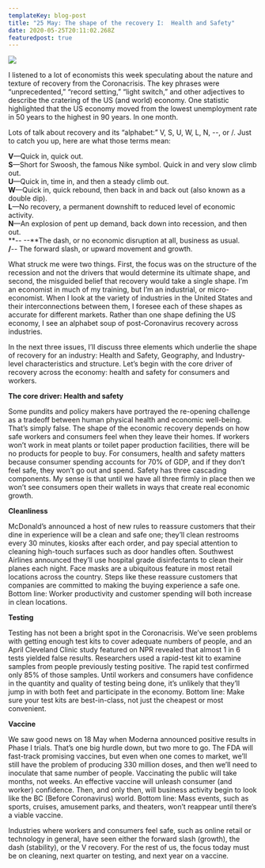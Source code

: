 ```yaml
---
templateKey: blog-post
title: "25 May: The shape of the recovery I:  Health and Safety"
date: 2020-05-25T20:11:02.268Z
featuredpost: true
---
```



![](/img/dreamstime_economic-growth-coinis.jpg)

I listened to a lot of economists this week speculating about the nature and texture of recovery from the Coronacrisis. The key phrases were “unprecedented,” “record setting,” “light switch,” and other adjectives to describe the cratering of the US (and world) economy. One statistic highlighted that the US economy moved from the lowest unemployment rate in 50 years to the highest in 90 years. In one month.

Lots of talk about recovery and its “alphabet:” V, S, U, W, L, N, --, or /. Just to catch you up, here are what those terms mean:

**V**—Quick in, quick out.\
**S**—Short for Swoosh, the famous Nike symbol. Quick in and very slow climb out.\
**U**—Quick in, time in, and then a steady climb out.\
**W**—Quick in, quick rebound, then back in and back out (also known as a double dip).\
**L**—No recovery, a permanent downshift to reduced level of economic activity.\
**N**—An explosion of pent up demand, back down into recession, and then out.\
**\-- --**The dash, or no economic disruption at all, business as usual.\
**/**-- The forward slash, or upward movement and growth.

What struck me were two things. First, the focus was on the structure of the recession and not the drivers that would determine its ultimate shape, and second, the misguided belief that recovery would take a single shape. I’m an economist in much of my training, but I’m an industrial, or micro-economist. When I look at the variety of industries in the United States and their interconnections between them, I foresee each of these shapes as accurate for different markets. Rather than one shape defining the US economy, I see an alphabet soup of post-Coronavirus recovery across industries.

In the next three issues, I’ll discuss three elements which underlie the shape of recovery for an industry: Health and Safety, Geography, and Industry-level characteristics and structure. Let’s begin with the core driver of recovery across the economy: health and safety for consumers and workers.

**The core driver: Health and safety**

Some pundits and policy makers have portrayed the re-opening challenge as a tradeoff between human physical health and economic well-being. That’s simply false. The shape of the economic recovery depends on how safe workers and consumers feel when they leave their homes. If workers won’t work in meat plants or toilet paper production facilities, there will be no products for people to buy. For consumers, health and safety matters because consumer spending accounts for 70% of GDP, and if they don’t feel safe, they won’t go out and spend. Safety has three cascading components. My sense is that until we have all three firmly in place then we won’t see consumers open their wallets in ways that create real economic growth.

**Cleanliness**

McDonald’s announced a host of new rules to reassure customers that their dine in experience will be a clean and safe one; they’ll clean restrooms every 30 minutes, kiosks after each order, and pay special attention to cleaning high-touch surfaces such as door handles often. Southwest Airlines announced they’ll use hospital grade disinfectants to clean their planes each night. Face masks are a ubiquitous feature in most retail locations across the country. Steps like these reassure customers that companies are committed to making the buying experience a safe one. Bottom line: Worker productivity and customer spending will both increase in clean locations.

**Testing**

Testing has not been a bright spot in the Coronacrisis. We’ve seen problems with getting enough test kits to cover adequate numbers of people, and an April Cleveland Clinic study featured on NPR revealed that almost 1 in 6 tests yielded false results. Researchers used a rapid-test kit to examine samples from people previously testing positive. The rapid test confirmed only 85% of those samples. Until workers and consumers have confidence in the quantity and quality of testing being done, it’s unlikely that they’ll jump in with both feet and participate in the economy. Bottom line: Make sure your test kits are best-in-class, not just the cheapest or most convenient.

**Vaccine**

We saw good news on 18 May when Moderna announced positive results in Phase I trials. That’s one big hurdle down, but two more to go. The FDA will fast-track promising vaccines, but even when one comes to market, we’ll still have the problem of producing 330 million doses, and then we’ll need to inoculate that same number of people. Vaccinating the public will take months, not weeks. An effective vaccine will unleash consumer (and worker) confidence. Then, and only then, will business activity begin to look like the BC (Before Coronavirus) world. Bottom line: Mass events, such as sports, cruises, amusement parks, and theaters, won’t reappear until there’s a viable vaccine.

Industries where workers and consumers feel safe, such as online retail or technology in general, have seen either the forward slash (growth), the dash (stability), or the V recovery. For the rest of us, the focus today must be on cleaning, next quarter on testing, and next year on a vaccine.